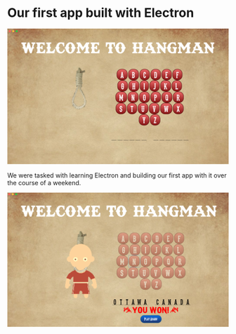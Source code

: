 # Our first app built with Electron
![photoOfOurApp](images/startOfGame.png)

We were tasked with learning Electron and building our first app with it over the course of a weekend.

![photoOfOurApp](images/winningGame.png)



